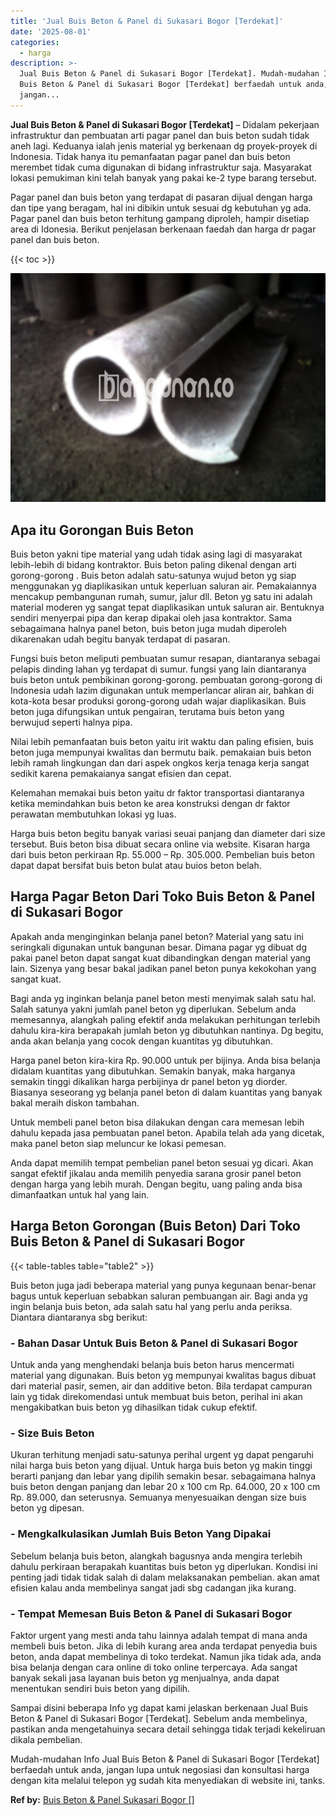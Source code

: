 ```yaml
---
title: 'Jual Buis Beton & Panel di Sukasari Bogor [Terdekat]'
date: '2025-08-01'
categories:
  - harga
description: >-
  Jual Buis Beton & Panel di Sukasari Bogor [Terdekat]. Mudah-mudahan Info Jual
  Buis Beton & Panel di Sukasari Bogor [Terdekat] berfaedah untuk anda,
  jangan...
---
```


**Jual Buis Beton & Panel di Sukasari Bogor \[Terdekat\]** – Didalam pekerjaan infrastruktur dan pembuatan arti pagar panel dan buis beton sudah tidak aneh lagi. Keduanya ialah jenis material yg berkenaan dg proyek-proyek di Indonesia. Tidak hanya itu pemanfaatan pagar panel dan buis beton merembet tidak cuma digunakan di bidang infrastruktur saja. Masyarakat lokasi pemukiman kini telah banyak yang pakai ke-2 type barang tersebut.

Pagar panel dan buis beton yang terdapat di pasaran dijual dengan harga dan tipe yang beragam, hal ini dibikin untuk sesuai dg kebutuhan yg ada. Pagar panel dan buis beton terhitung gampang diproleh, hampir disetiap area di Idonesia. Berikut penjelasan berkenaan faedah dan harga dr pagar panel dan buis beton.

{{< toc >}}

![Jual Buis Beton & Panel di Sukasari Bogor [Terdekat]](/images/jual-panel-buis-beton-murah-33.png)

## Apa itu Gorongan Buis Beton

Buis beton yakni tipe material yang udah tidak asing lagi di masyarakat lebih-lebih di bidang kontraktor. Buis beton paling dikenal dengan arti gorong-gorong . Buis beton adalah satu-satunya wujud beton yg siap menggunakan yg diaplikasikan untuk keperluan saluran air. Pemakaiannya mencakup pembangunan rumah, sumur, jalur dll. Beton yg satu ini adalah material moderen yg sangat tepat diaplikasikan untuk saluran air. Bentuknya sendiri menyerpai pipa dan kerap dipakai oleh jasa kontraktor. Sama sebagaimana halnya panel beton, buis beton juga mudah diperoleh dikarenakan udah begitu banyak terdapat di pasaran.

Fungsi buis beton meliputi pembuatan sumur resapan, diantaranya sebagai pelapis dinding lahan yg terdapat di sumur. fungsi yang lain diantaranya buis beton untuk pembikinan gorong-gorong. pembuatan gorong-gorong di Indonesia udah lazim digunakan untuk memperlancar aliran air, bahkan di kota-kota besar produksi gorong-gorong udah wajar diaplikasikan. Buis beton juga difungsikan untuk pengairan, terutama buis beton yang berwujud seperti halnya pipa.

Nilai lebih pemanfaatan buis beton yaitu irit waktu dan paling efisien, buis beton juga mempunyai kwalitas dan bermutu baik. pemakaian buis beton lebih ramah lingkungan dan dari aspek ongkos kerja tenaga kerja sangat sedikit karena pemakaianya sangat efisien dan cepat.

Kelemahan memakai buis beton yaitu dr faktor transportasi diantaranya ketika memindahkan buis beton ke area konstruksi dengan dr faktor perawatan membutuhkan lokasi yg luas.

Harga buis beton begitu banyak variasi seuai panjang dan diameter dari size tersebut. Buis beton bisa dibuat secara online via website. Kisaran harga dari buis beton perkiraan Rp. 55.000 – Rp. 305.000. Pembelian buis beton dapat dapat bersifat buis beton bulat atau buios beton belah.

## Harga Pagar Beton Dari Toko Buis Beton & Panel di Sukasari Bogor

Apakah anda menginginkan belanja panel beton? Material yang satu ini seringkali digunakan untuk bangunan besar. Dimana pagar yg dibuat dg pakai panel beton dapat sangat kuat dibandingkan dengan material yang lain. Sizenya yang besar bakal jadikan panel beton punya kekokohan yang sangat kuat.

Bagi anda yg inginkan belanja panel beton mesti menyimak salah satu hal. Salah satunya yakni jumlah panel beton yg diperlukan. Sebelum anda memesannya, alangkah paling efektif anda melakukan perhitungan terlebih dahulu kira-kira berapakah jumlah beton yg dibutuhkan nantinya. Dg begitu, anda akan belanja yang cocok dengan kuantitas yg dibutuhkan.

Harga panel beton kira-kira Rp. 90.000 untuk per bijinya. Anda bisa belanja didalam kuantitas yang dibutuhkan. Semakin banyak, maka harganya semakin tinggi dikalikan harga perbijinya dr panel beton yg diorder. Biasanya seseorang yg belanja panel beton di dalam kuantitas yang banyak bakal meraih diskon tambahan.

Untuk membeli panel beton bisa dilakukan dengan cara memesan lebih dahulu kepada jasa pembuatan panel beton. Apabila telah ada yang dicetak, maka panel beton siap meluncur ke lokasi pemesan.

Anda dapat memilih tempat pembelian panel beton sesuai yg dicari. Akan sangat efektif jikalau anda memilih penyedia sarana grosir panel beton dengan harga yang lebih murah. Dengan begitu, uang paling anda bisa dimanfaatkan untuk hal yang lain.

## Harga Beton Gorongan (Buis Beton) Dari Toko Buis Beton & Panel di Sukasari Bogor

{{< table-tables table="table2" >}}

Buis beton juga jadi beberapa material yang punya kegunaan benar-benar bagus untuk keperluan sebabkan saluran pembuangan air. Bagi anda yg ingin belanja buis beton, ada salah satu hal yang perlu anda periksa. Diantara diantaranya sbg berikut:

### \- Bahan Dasar Untuk Buis Beton & Panel di Sukasari Bogor

Untuk anda yang menghendaki belanja buis beton harus mencermati material yang digunakan. Buis beton yg mempunyai kwalitas bagus dibuat dari material pasir, semen, air dan additive beton. Bila terdapat campuran lain yg tidak direkomendasi untuk membuat buis beton, perihal ini akan mengakibatkan buis beton yg dihasilkan tidak cukup efektif.

### \- Size Buis Beton

Ukuran terhitung menjadi satu-satunya perihal urgent yg dapat pengaruhi nilai harga buis beton yang dijual. Untuk harga buis beton yg makin tinggi berarti panjang dan lebar yang dipilih semakin besar. sebagaimana halnya buis beton dengan panjang dan lebar 20 x 100 cm Rp. 64.000, 20 x 100 cm Rp. 89.000, dan seterusnya. Semuanya menyesuaikan dengan size buis beton yg dipesan.

### \- Mengkalkulasikan Jumlah Buis Beton Yang Dipakai

Sebelum belanja buis beton, alangkah bagusnya anda mengira terlebih dahulu perkiraan berapakah kuantitas buis beton yg diperlukan. Kondisi ini penting jadi tidak tidak salah di dalam melaksanakan pembelian. akan amat efisien kalau anda membelinya sangat jadi sbg cadangan jika kurang.

### \- Tempat Memesan Buis Beton & Panel di Sukasari Bogor

Faktor urgent yang mesti anda tahu lainnya adalah tempat di mana anda membeli buis beton. Jika di lebih kurang area anda terdapat penyedia buis beton, anda dapat membelinya di toko terdekat. Namun jika tidak ada, anda bisa belanja dengan cara online di toko online terpercaya. Ada sangat banyak sekali jasa layanan buis beton yg menjualnya, anda dapat menentukan sendiri buis beton yang dipilih.

Sampai disini beberapa Info yg dapat kami jelaskan berkenaan Jual Buis Beton & Panel di Sukasari Bogor \[Terdekat\]. Sebelum anda membelinya, pastikan anda mengetahuinya secara detail sehingga tidak terjadi kekeliruan dikala pembelian.

Mudah-mudahan Info Jual Buis Beton & Panel di Sukasari Bogor \[Terdekat\] berfaedah untuk anda, jangan lupa untuk negosiasi dan konsultasi harga dengan kita melalui telepon yg sudah kita menyediakan di website ini, tanks.

**Ref by:** [Buis Beton & Panel Sukasari Bogor []](https://id.wikipedia.org/wiki/Buis)
